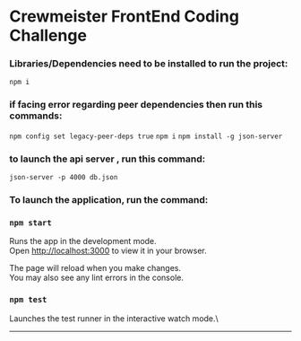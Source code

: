 # Crewmeister FrontEnd Coding Challenge
### Libraries/Dependencies need to be installed to run the project:
`npm i`

### if facing error regarding peer dependencies then run this commands:
`npm config set legacy-peer-deps true`
`npm i`
`npm install -g json-server`

### to launch the api server , run this command:
`json-server -p 4000 db.json`

### To launch the application, run the command:
### `npm start`

Runs the app in the development mode.\
Open [http://localhost:3000](http://localhost:3000) to view it in your browser.

The page will reload when you make changes.\
You may also see any lint errors in the console.

### `npm test`

Launches the test runner in the interactive watch mode.\

<hr>